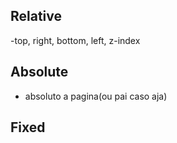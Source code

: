## Relative
-top, right, bottom, left, z-index

## Absolute
- absoluto a pagina(ou pai caso aja)

## Fixed